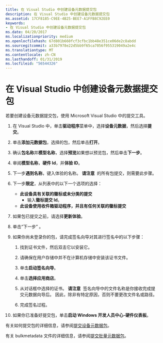 ```yaml
---
title: 在 Visual Studio 中创建设备元数据提交包
description: 在 Visual Studio 中创建设备元数据提交包
ms.assetid: 17CF8185-C9EE-4B25-BEE7-A1FFB8C92EE0
keywords:
- 在 Visual Studio 中创建设备元数据提交包
ms.date: 04/20/2017
ms.localizationpriority: medium
ms.openlocfilehash: 67d801b660fcf3cfbc1bb48e351ce06de2c8abdd
ms.sourcegitcommit: a33b7978e22d5bb9f65ca7056f955319049a2e4c
ms.translationtype: MT
ms.contentlocale: zh-CN
ms.lasthandoff: 01/31/2019
ms.locfileid: "56544326"
---
```

# <a name="creating-a-device-metadata-submission-package-in-visual-studio"></a>在 Visual Studio 中创建设备元数据提交包


若要创建设备元数据提交包，使用 Microsoft Visual Studio 中的提交工具。

1.  在 Visual Studio 中，单击**驱动程序**菜单中，选择**设备元数据**，然后选择**提交**。
2.  单击**添加元数据包**，选择的包，然后单击**打开**。
3.  确认**包名称**并**模型名称**，选择**预览**如果想以预览包，然后单击**下一步**。
4.  审阅**模型名称**，**硬件 Id**，并**体验 ID**。
5.  下一步**遇到名称**，键入体验的名称。
    **请注意**  的所有包提交，则需要此步骤。

     

6.  下一步**限定**，从列表中的以下一个选项的选择：
    -   **此设备具有关联的徽标或未分类的提交**
        -   输入**徽标提交 Id**。
    -   **此设备使用收件箱驱动程序，并且有任何关联的徽标提交**

7.  如果包已提交之前，请选择**更新体验**。
8.  单击“下一步” 。
9.  如果你尚未登录你的包，请完成签名向导对其进行签名中的以下步骤：

    1.  找到证书文件，然后双击它以安装它。
    2.  请确保在用户存储中并不在计算机存储中安装该证书文件。
    3.  单击**启动签名向导**。
    4.  单击**选择应用商店**。
    5.  从对话框中选择的证书。
        **请注意**  签名向导中的文件名称是你接收完成提交元数据向导后。 因此，除非有特定原因，否则不要更改文件名或路径。

         

    6.  完成签名过程。

10. 如果你已准备好提交包，单击**启动 Windows 开发人员中心-硬件仪表板**。

有关如何提交包的详细信息，请参阅[提交设备元数据包](https://go.microsoft.com/fwlink/p/?linkid=226302)。

有关 bulkmetadata 文件的详细信息，请参阅[提交批量元数据包](https://go.microsoft.com/fwlink/p/?linkid=248427)。

 

 





